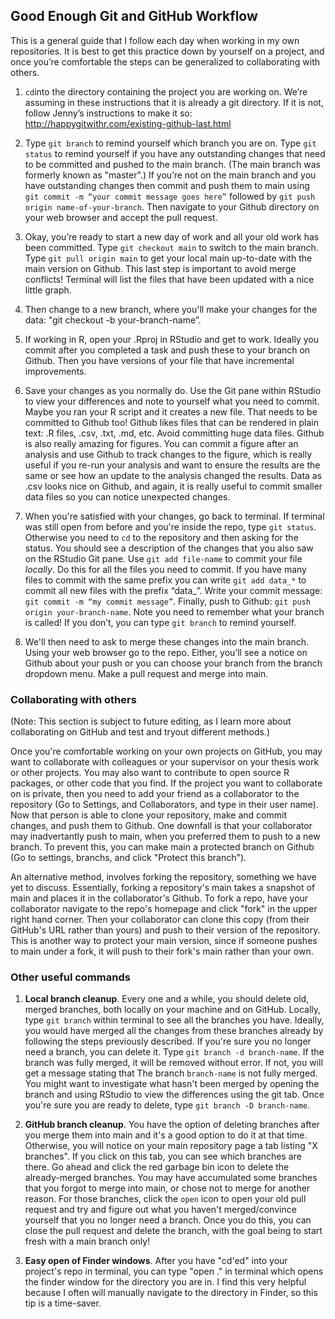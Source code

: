 ## Good Enough Git and GitHub Workflow

This is a general guide that I follow each day when working in my own repositories. It is best to get this practice down by yourself on a project, and once you’re comfortable the steps can be generalized to collaborating with others.

1. `cd`into the directory containing the project you are working on. We’re assuming in these instructions that it is already a git directory. If it is not, follow Jenny’s instructions to make it so: http://happygitwithr.com/existing-github-last.html

2. Type `git branch` to remind yourself which branch you are on. Type `git status` to remind yourself if you have any outstanding changes that need to be committed and pushed to the main branch. (The main branch was formerly known as "master".) If you’re not on the main branch and you have outstanding changes then commit and push them to main using `git commit -m “your commit message goes here”` followed by `git push origin name-of-your-branch`. Then navigate to your Github directory on your web browser and accept the pull request.

3. Okay, you’re ready to start a new day of work and all your old work has been committed. Type `git checkout main` to switch to the main branch. Type `git pull origin main` to get your local main up-to-date with the main version on Github. This last step is important to avoid merge conflicts! Terminal will list the files that have been updated with a nice little graph.

4. Then change to a new branch, where you'll make your changes for the data: "git checkout -b your-branch-name”.

5. If working in R, open your .Rproj in RStudio and get to work. Ideally you commit after you completed a task and push these to your branch on Github. Then you have versions of your file that have incremental improvements.

6. Save your changes as you normally do. Use the Git pane within RStudio to view your differences and note to yourself what you need to commit. Maybe you ran your R script and it creates a new file. That needs to be committed to Github too! Github likes files that can be rendered in plain text: .R files, .csv, .txt, .md, etc. Avoid committing huge data files. Github is also really amazing for figures. You can commit a figure after an analysis and use Github to track changes to the figure, which is really useful if you re-run your analysis and want to ensure the results are the same or see how an update to the analysis changed the results. Data as .csv looks nice on Github, and again, it is really useful to commit smaller data files so you can notice unexpected changes.

7. When you're satisfied with your changes, go back to terminal. If terminal was still open from before and you're inside the repo, type `git status`. Otherwise you need to `cd` to the repository and then asking for the status. You should see a description of the changes that you also saw on the RStudio Git pane. Use `git add file-name` to commit your file *locally*. Do this for all the files you need to commit. If you have many files to commit with the same prefix you can write `git add data_*` to commit all new files with the prefix “data_”. Write your commit message: `git commit -m “my commit message”`. Finally, push to Github: `git push origin your-branch-name`. Note you need to remember what your branch is called! If you don’t, you can type `git branch` to remind yourself.

10. We'll then need to ask to merge these changes into the main branch. Using your web browser go to the repo. Either, you’ll see a notice on Github about your push or you can choose your branch from the branch dropdown menu. Make a pull request and merge into main.

### Collaborating with others

(Note: This section is subject to future editing, as I learn more about collaborating on GitHub and test and tryout different methods.)

Once you're comfortable working on your own projects on GitHub, you may want to collaborate with colleagues or your supervisor on your thesis work or other projects. You may also want to contribute to open source R packages, or other code that you find. If the project you want to collaborate on is private, then you need to add your friend as a collaborator to the repository (Go to Settings, and Collaborators, and type in their user name). Now that person is able to clone your repository, make and commit changes, and push them to Github. One downfall is that your collaborator may inadvertantly push to main, when you preferred them to push to a new branch. To prevent this, you can make main a protected branch on Github (Go to settings, branchs, and click "Protect this branch"). 

An alternative method, involves forking the repository, something we have yet to discuss. Essentially, forking a repository's main takes a snapshot of main and places it in the collaborator's Github. To fork a repo, have your collaborator navigate to the repo's homepage and click "fork" in the upper right hand corner. Then your collaborator can clone this copy (from their GitHub's URL rather than yours) and push to their version of the repository. This is another way to protect your main version, since if someone pushes to main under a fork, it will push to their fork's main rather than your own.

### Other useful commands

1. **Local branch cleanup**. Every one and a while, you should delete old, merged branches, both locally on your machine and on GitHub. Locally, type `git branch` within terminal to see all the branches you have. Ideally, you would have merged all the changes from these branches already by following the steps previously described. If you're sure you no longer need a branch, you can delete it. Type `git branch -d branch-name`. If the branch was fully merged, it will be removed without error. If not, you will get a message stating that The branch `branch-name` is not fully merged. You might want to investigate what hasn't been merged by opening the branch and using RStudio to view the differences using the git tab. Once you're sure you are ready to delete, type `git branch -D branch-name`.

2. **GitHub branch cleanup**. You have the option of deleting branches after you merge them into main and it's a good option to do it at that time. Otherwise, you will notice on your main repository page a tab listing "X branches". If you click on this tab, you can see which branches are there. Go ahead and click the red garbage bin icon to delete the already-merged branches. You may have accumulated some branches that you forgot to merge into main, or chose not to merge for another reason. For those branches, click the `open` icon to open your old pull request and try and figure out what you haven't merged/convince yourself that you no longer need a branch. Once you do this, you can close the pull request and delete the branch, with the goal being to start fresh with a main branch only!

3. **Easy open of Finder windows**. After you have "cd'ed" into your project's repo in terminal, you can type "open ." in terminal which opens the finder window for the directory you are in. I find this very helpful because I often will manually navigate to the directory in Finder, so this tip is a time-saver. 
